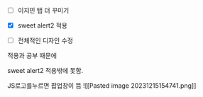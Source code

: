 - [ ] 이지민 탭 더 꾸미기
- [x] sweet alert2 적용
- [ ] 전체적인 디자인 수정


적용과 공부 때문에

sweet alert2 적용밖에 못함.

JS로고를누르면 팝업창이 뜸
![[Pasted image 20231215154741.png]]